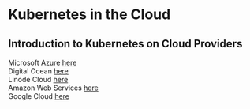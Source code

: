# Kubernetes in the Cloud

## Introduction to Kubernetes on Cloud Providers

Microsoft Azure [here](./azure/getting-started.md) <br/>
Digital Ocean [here](./digitalocean/getting-started.md) <br/>
Linode Cloud [here](./linode/getting-started.md) <br/>
Amazon Web Services [here](./amazon/getting-started.md) <br/>
Google Cloud [here](./google/getting-started.md) <br/>
